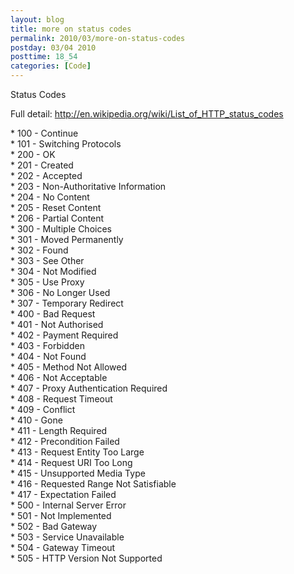 ```yaml
---
layout: blog
title: more on status codes
permalink: 2010/03/more-on-status-codes
postday: 03/04 2010
posttime: 18_54
categories: [Code]
---
```


<p>Status Codes</p>
<p>Full detail: <a href="http://en.wikipedia.org/wiki/List_of_HTTP_status_codes" title="http://en.wikipedia.org/wiki/List_of_HTTP_status_codes">http://en.wikipedia.org/wiki/List_of_HTTP_status_codes</a></p>
<p>    * 100 - Continue<br />
    * 101 - Switching Protocols<br />
    * 200 - OK<br />
    * 201 - Created<br />
    * 202 - Accepted<br />
    * 203 - Non-Authoritative Information<br />
    * 204 - No Content<br />
    * 205 - Reset Content<br />
    * 206 - Partial Content<br />
    * 300 - Multiple Choices<br />
    * 301 - Moved Permanently<br />
    * 302 - Found<br />
    * 303 - See Other<br />
    * 304 - Not Modified<br />
    * 305 - Use Proxy<br />
    * 306 - No Longer Used<br />
    * 307 - Temporary Redirect<br />
    * 400 - Bad Request<br />
    * 401 - Not Authorised<br />
    * 402 - Payment Required<br />
    * 403 - Forbidden<br />
    * 404 - Not Found<br />
    * 405 - Method Not Allowed<br />
    * 406 - Not Acceptable<br />
    * 407 - Proxy Authentication Required<br />
    * 408 - Request Timeout<br />
    * 409 - Conflict<br />
    * 410 - Gone<br />
    * 411 - Length Required<br />
    * 412 - Precondition Failed<br />
    * 413 - Request Entity Too Large<br />
    * 414 - Request URI Too Long<br />
    * 415 - Unsupported Media Type<br />
    * 416 - Requested Range Not Satisfiable<br />
    * 417 - Expectation Failed<br />
    * 500 - Internal Server Error<br />
    * 501 - Not Implemented<br />
    * 502 - Bad Gateway<br />
    * 503 - Service Unavailable<br />
    * 504 - Gateway Timeout<br />
    * 505 - HTTP Version Not Supported</p>
